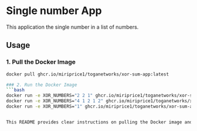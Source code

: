 # Single number App

This application the single number in a list of numbers.

## Usage

### 1. Pull the Docker Image

```bash
docker pull ghcr.io/miriprice1/toganetworks/xor-sum-app:latest

### 2. Run the Docker Image
```bash
docker run -e XOR_NUMBERS="2 2 1" ghcr.io/miriprice1/toganetworks/xor-sum-app:latest
docker run -e XOR_NUMBERS="4 1 2 1 2" ghcr.io/miriprice1/toganetworks/xor-sum-app:latest
docker run -e XOR_NUMBERS="1" ghcr.io/miriprice1/toganetworks/xor-sum-app:latest


This README provides clear instructions on pulling the Docker image and running the container with different sets of XOR numbers.
